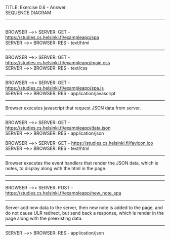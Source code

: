 TITLE: Exercise 0.6 - Answer <br>
SEQUENCE DIAGRAM

---

## <!-- user open page -->

BROWSER -->> SERVER: GET - https://studies.cs.helsinki.fi/exampleapp/spa <br>
SERVER -->> BROWSER: RES - text/html <br>

---

BROWSER -->> SERVER: GET - https://studies.cs.helsinki.fi/exampleapp/main.css <br>
SERVER -->> BROWSER: RES - text/css <br>

---

BROWSER -->> SERVER: GET - https://studies.cs.helsinki.fi/exampleapp/spa.js <br>
SERVER -->> BROWSER: RES - application/javascript <br>

---

Browser executes javascript that request JSON data from server.

---

BROWSER -->> SERVER: GET - https://studies.cs.helsinki.fi/exampleapp/data.json <br>
SERVER -->> BROWSER: RES - application/json <br>

BROWSER -->> SERVER: GET - https://studies.cs.helsinki.fi/favicon.ico <br>
SERVER -->> BROWSER: RES - text/html <br>

---

Browser executes the event handlers that render the JSON data, which is notes, to display along with the html in the page.

---

<!-- user make new note -->

---

BROWSER -->> SERVER: POST - https://studies.cs.helsinki.fi/exampleapp/new_note_spa <br>

---

Server add new data to the server, then new note is added to the page, and do not cause ULR redirect, but send back a response, which is render in the page along with the preexisting data.

---

SERVER -->> BROWSER: RES - application/json
